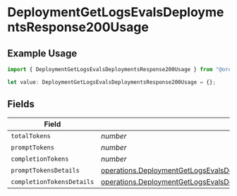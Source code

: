 # DeploymentGetLogsEvalsDeploymentsResponse200Usage

## Example Usage

```typescript
import { DeploymentGetLogsEvalsDeploymentsResponse200Usage } from "@orq-ai/node/models/operations";

let value: DeploymentGetLogsEvalsDeploymentsResponse200Usage = {};
```

## Fields

| Field                                                                                                                                                                            | Type                                                                                                                                                                             | Required                                                                                                                                                                         | Description                                                                                                                                                                      |
| -------------------------------------------------------------------------------------------------------------------------------------------------------------------------------- | -------------------------------------------------------------------------------------------------------------------------------------------------------------------------------- | -------------------------------------------------------------------------------------------------------------------------------------------------------------------------------- | -------------------------------------------------------------------------------------------------------------------------------------------------------------------------------- |
| `totalTokens`                                                                                                                                                                    | *number*                                                                                                                                                                         | :heavy_minus_sign:                                                                                                                                                               | N/A                                                                                                                                                                              |
| `promptTokens`                                                                                                                                                                   | *number*                                                                                                                                                                         | :heavy_minus_sign:                                                                                                                                                               | N/A                                                                                                                                                                              |
| `completionTokens`                                                                                                                                                               | *number*                                                                                                                                                                         | :heavy_minus_sign:                                                                                                                                                               | N/A                                                                                                                                                                              |
| `promptTokensDetails`                                                                                                                                                            | [operations.DeploymentGetLogsEvalsDeploymentsResponse200PromptTokensDetails](../../models/operations/deploymentgetlogsevalsdeploymentsresponse200prompttokensdetails.md)         | :heavy_minus_sign:                                                                                                                                                               | N/A                                                                                                                                                                              |
| `completionTokensDetails`                                                                                                                                                        | [operations.DeploymentGetLogsEvalsDeploymentsResponse200CompletionTokensDetails](../../models/operations/deploymentgetlogsevalsdeploymentsresponse200completiontokensdetails.md) | :heavy_minus_sign:                                                                                                                                                               | N/A                                                                                                                                                                              |